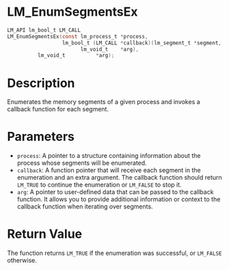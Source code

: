 # LM_EnumSegmentsEx

```c
LM_API lm_bool_t LM_CALL
LM_EnumSegmentsEx(const lm_process_t *process,
                  lm_bool_t (LM_CALL *callback)(lm_segment_t *segment,
						lm_void_t    *arg),
		  lm_void_t          *arg);
```

# Description
Enumerates the memory segments of a given process and invokes a callback function for each segment.

# Parameters
 - `process`: A pointer to a structure containing information about the process whose segments
will be enumerated.
 - `callback`: A function pointer that will receive each segment in the enumeration and an extra argument.
The callback function should return `LM_TRUE` to continue the enumeration or `LM_FALSE` to stop it.
 - `arg`: A pointer to user-defined data that can be passed to the callback function.
It allows you to provide additional information or context to the callback function when iterating over segments.

# Return Value
The function returns `LM_TRUE` if the enumeration was successful, or `LM_FALSE` otherwise.
